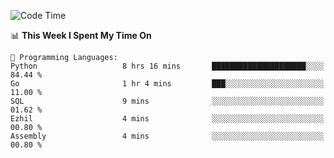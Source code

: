 <!--START_SECTION:waka-->
![Code Time](http://img.shields.io/badge/Code%20Time-985%20hrs%2037%20mins-blue)

📊 **This Week I Spent My Time On** 

```text
💬 Programming Languages: 
Python                   8 hrs 16 mins       █████████████████████░░░░   84.44 % 
Go                       1 hr 4 mins         ███░░░░░░░░░░░░░░░░░░░░░░   11.00 % 
SQL                      9 mins              ░░░░░░░░░░░░░░░░░░░░░░░░░   01.62 % 
Ezhil                    4 mins              ░░░░░░░░░░░░░░░░░░░░░░░░░   00.80 % 
Assembly                 4 mins              ░░░░░░░░░░░░░░░░░░░░░░░░░   00.80 % 
```


<!--END_SECTION:waka-->